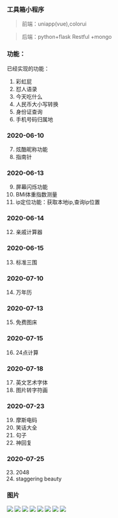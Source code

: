 ### 工具箱小程序

> 前端：uniapp(vue),colorui

> 后端：python+flask Restful +mongo



###  功能：
已经实现的功能：

1. 彩虹屁
2. 怼人语录
3. 今天吃什么
4. 人民币大小写转换
5. 身份证查询
6. 手机号码归属地

### 2020-06-10
7. 炫酷昵称功能
8. 指南针

### 2020-06-13
9. 屏幕闪烁功能
10. BMi体重指数测量
11. ip定位功能：获取本地ip,查询ip位置

### 2020-06-14
12. 亲戚计算器

### 2020-06-15
13. 标准三围

### 2020-07-10

14. 万年历

### 2020-07-13

15. 免费图床

### 2020-07-15

16. 24点计算

### 2020-07-18

17. 英文艺术字体
18. 图片转字符画

### 2020-07-23

19. 摩斯电码
20. 笑话大全
21. 句子
22. 神回复

### 2020-07-25

23. 2048
24. staggering beauty

### 图片

![](https://wngj.oss-cn-shenzhen.aliyuncs.com/9841596349481_.pic.jpg?x-oss-process=style/yasuo)
![](https://wngj.oss-cn-shenzhen.aliyuncs.com/9851596349482_.pic.jpg?x-oss-process=style/yasuo)
![](https://wngj.oss-cn-shenzhen.aliyuncs.com/9861596349483_.pic.jpg?x-oss-process=style/yasuo)
![](https://wngj.oss-cn-shenzhen.aliyuncs.com/9871596349484_.pic.jpg?x-oss-process=style/yasuo)
![](https://wngj.oss-cn-shenzhen.aliyuncs.com/9881596349485_.pic.jpg?x-oss-process=style/yasuo)
![](https://wngj.oss-cn-shenzhen.aliyuncs.com/9891596349486_.pic.jpg?x-oss-process=style/yasuo)
![](https://wngj.oss-cn-shenzhen.aliyuncs.com/9901596349487_.pic.jpg?x-oss-process=style/yasuo)
![](https://wngj.oss-cn-shenzhen.aliyuncs.com/9911596349488_.pic.jpg?x-oss-process=style/yasuo)
